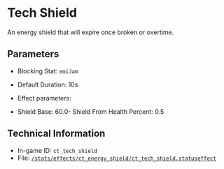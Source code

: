 # Tech Shield

An energy shield that will expire once broken or overtime.

## Parameters

- Blocking Stat: `emiJam`
- Default Duration: 10s
- Effect parameters: 

- Shield Base: 60.0- Shield From Health Percent: 0.5

## Technical Information

- In-game ID: `ct_tech_shield`
- File: [`/stats/effects/ct_energy_shield/ct_tech_shield.statuseffect`](https://github.com/Ceterai/Enternia/blob/main/stats/effects/ct_energy_shield/ct_tech_shield.statuseffect)
